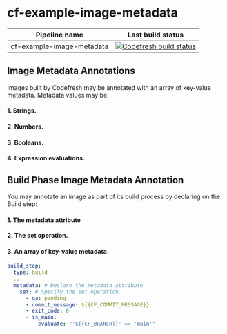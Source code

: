 # cf-example-image-metadata

| Pipeline name   | Last build status  |
|---|---|
| cf-example-image-metadata | [![Codefresh build status]( https://g.codefresh.io/api/badges/build?repoOwner=codefreshdemo&repoName=cf-example-image-metadata&branch=master&pipelineName=cf-example-image-metadata&accountName=nikolai&type=cf-1)]( https://g.codefresh.io/repositories/codefreshdemo/cf-example-image-metadata/builds?filter=trigger:build;branch:master;service:588070a7663ea90100aedb92~cf-example-image-metadata) |

## Image Metadata Annotations
Images built by Codefresh may be annotated with an array of key-value metadata.
Metadata values may be:

#### 1. Strings.
#### 2. Numbers.
#### 3. Booleans.
#### 4. Expression evaluations.

## Build Phase Image Metadata Annotation
You may annotate an image as part of its build process by declaring on the Build step:

#### 1. The metadata attribute
#### 2. The set operation.
#### 3. An array of key-value metadata.

```yml
build_step:
  type: build
  ...
  metadata: # Declare the metadata attribute
    set: # Specify the set operation
      - qa: pending
      - commit_message: ${{CF_COMMIT_MESSAGE}}
      - exit_code: 0
      - is_main:
          evaluate: "'${{CF_BRANCH}}' == 'main'"
```